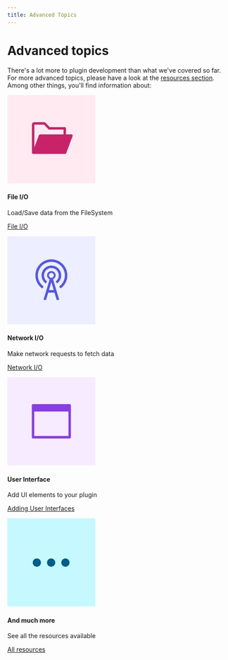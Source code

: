 ```yaml
---
title: Advanced Topics
---
```


# Advanced topics

There's a lot more to plugin development than what we've covered so far. For more advanced topics, please have a look at the [resources section](../../resources/). Among other things, you'll find information about:

<MiniResourceCard slots="image,heading,text,link" repeat="5" theme="lightest" inRow="2"/>

![Folder icon](file.jpg)

#### File I/O

Load/Save data from the FileSystem

[File I/O](../../resources/recipes/filesystem-operations/)

![Network icon](network.jpg)

#### Network I/O

Make network requests to fetch data

[Network I/O](../../resources/recipes/network/)

![Application window icon](ui.jpg)

#### User Interface

Add UI elements to your plugin

[Adding User Interfaces](../../resources/fundamentals/user-interfaces/index.md)

<!--
![Complex hierarchical component structure icon](react.jpg)

#### React

Use React to build highly interactive user interfaces
[//]: # (TODO: Add right links)
[React in UXP](#)
-->

![Ellipsis](more.jpg)

#### And much more

See all the resources available

[All resources](../../resources/)

